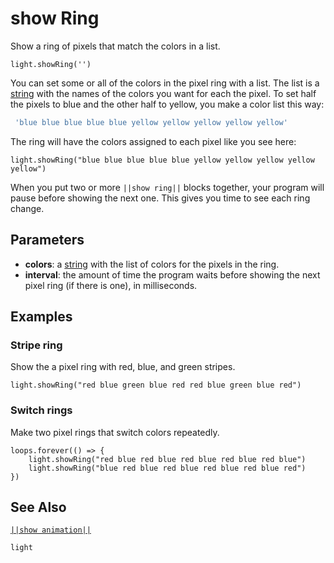 # show Ring

Show a ring of pixels that match the colors in a list.

```sig
light.showRing('')

```
You can set some or all of the colors in the pixel ring with a list. The list is a [string](/types/string) with
the names of the colors you want for each the pixel. To set half the pixels to blue and the other half to yellow,
you make a color list this way:

```typescript
 'blue blue blue blue blue yellow yellow yellow yellow yellow'
```
The ring will have the colors assigned to each pixel like you see here:
```block
light.showRing("blue blue blue blue blue yellow yellow yellow yellow yellow")
```

When you put two or more ``||show ring||`` blocks together, your program will pause before showing the next one.
This gives you time to see each ring change.

## Parameters

* **colors**: a [string](/types/string) with the list of colors for the pixels in the ring.
* **interval**: the amount of time the program waits before showing the next pixel ring (if there is one), in milliseconds.

## Examples

### Stripe ring

Show the a pixel ring with red, blue, and green stripes.

```blocks
light.showRing("red blue green blue red red blue green blue red")
```
### Switch rings

Make two pixel rings that switch colors repeatedly.

```blocks
loops.forever(() => {
    light.showRing("red blue red blue red blue red blue red blue")
    light.showRing("blue red blue red blue red blue red blue red")
})
```

## See Also

[``||show animation||``](/reference/light/neopixelstrip/show-animation)

```package
light
```
